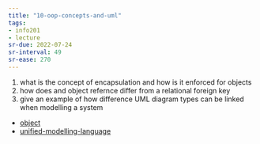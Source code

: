 ```yaml
---
title: "10-oop-concepts-and-uml"
tags: 
- info201 
- lecture
sr-due: 2022-07-24
sr-interval: 49
sr-ease: 270
---
```


1. what is the concept of encapsulation and how is it enforced for objects
2. how does and object refernce differ from a relational foreign key
3. give an example of how difference UML diagram types can be linked when modelling a system

- [object](notes/object.md)
- [unified-modelling-language](notes/unified-modelling-language.md)
